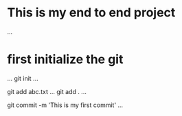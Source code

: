 # This is my end to end project

...
# first initialize the git
...
git init
...


git add abc.txt
...
git add .
...

git commit -m 'This is my first commit'
...